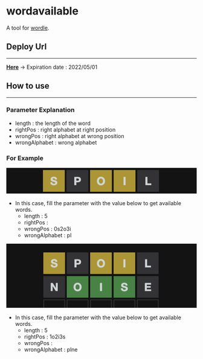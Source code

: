 # **wordavailable**
A tool for [wordle](https://www.powerlanguage.co.uk/wordle/).

## **Deploy Url**

---
**[Here](http://34.81.42.124:4000/swagger/index.html)** -> Expiration date : 2022/05/01
## **How to use**

---

### Parameter Explanation
- length : the length of the word  
- rightPos : right alphabet at right position 
- wrongPos : right alphabet at wrong position   
- wrongAlphabet : wrong alphabet

### For Example

<img src="./data/example1.png" alt="example" width="600"/>  

- In this case, fill the parameter with the value below to get available words.  
    - length : 5 
    - rightPos : 
    - wrongPos : 0s2o3i
    - wrongAlphabet : pl

<img src="./data/example2.png" alt="example" width="600"/>  

- In this case, fill the parameter with the value below to get available words.  
    - length : 5 
    - rightPos : 1o2i3s
    - wrongPos : 
    - wrongAlphabet : plne




